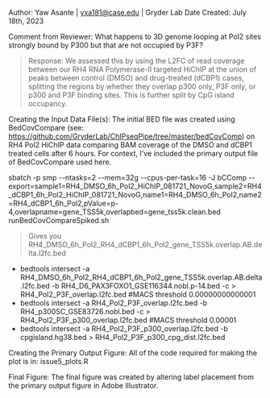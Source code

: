 Author: Yaw Asante | yxa181@case.edu | Gryder Lab
Date Created: July 18th, 2023

Comment from Reviewer:
What happens to 3D genome looping at Pol2 sites strongly bound by P300 but that are not occupied by P3F?
> Response: We assessed this by using the L2FC of read coverage between our RH4 RNA Polymerase-II targeted HiChIP at the union of peaks between control (DMSO) and drug-treated (dCBP1) cases, splitting the regions by whether they overlap p300 only, P3F only, or p300 and P3F binding sites. This is further split by CpG island occupancy.

Creating the Input Data File(s):
The initial BED file was created using BedCovCompare (see: https://github.com/GryderLab/ChIPseqPipe/tree/master/bedCovComp) on RH4 Pol2 HiChIP data comparing BAM coverage of the DMSO and dCBP1 treated cells after 6 hours. For context, I've included the primary output file of BedCovCompare used here.

sbatch -p smp --ntasks=2 --mem=32g --cpus-per-task=16 -J bCComp --export=sample1=RH4_DMSO_6h_Pol2_HiChIP_081721_NovoG,sample2=RH4_dCBP1_6h_Pol2_HiChIP_081721_NovoG,name1=RH4_DMSO_6h_Pol2,name2=RH4_dCBP1_6h_Pol2,pValue=p-4,overlapname=gene_TSS5k,overlapbed=gene_tss5k.clean.bed runBedCovCompareSpiked.sh
> Gives you RH4_DMSO_6h_Pol2_RH4_dCBP1_6h_Pol2_gene_TSS5k.overlap.AB.delta.l2fc.bed

- bedtools intersect -a RH4_DMSO_6h_Pol2_RH4_dCBP1_6h_Pol2_gene_TSS5k.overlap.AB.delta.l2fc.bed -b RH4_D6_PAX3FOXO1_GSE116344.nobl.p-14.bed -c > RH4_Pol2_P3F_overlap.l2fc.bed #MACS threshold 0.00000000000001
- bedtools intersect -a RH4_Pol2_P3F_overlap.l2fc.bed -b RH4_p300SC_GSE83726.nobl.bed -c > RH4_Pol2_P3F_p300_overlap.l2fc.bed #MACS threshold 0.00001
- bedtools intersect -a RH4_Pol2_P3F_p300_overlap.l2fc.bed -b cpgisland.hg38.bed > RH4_Pol2_P3F_p300_cpg_dist.l2fc.bed

Creating the Primary Output Figure:
All of the code required for making the plot is in: issue5_plots.R

Final Figure:
The final figure was created by altering label placement from the primary output figure in Adobe Illustrator.

